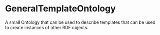 # GeneralTemplateOntology
A small Ontology that can be used to describe templates that can be used to create instances of other RDF objects.
